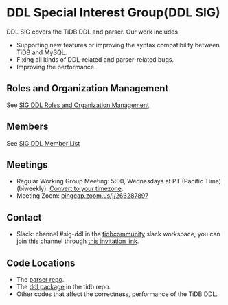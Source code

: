 # DDL Special Interest Group(DDL SIG)

DDL SIG covers the TiDB DDL and parser. Our work includes
* Supporting new features or improving the syntax compatibility between TiDB and MySQL.
* Fixing all kinds of DDL-related and parser-related bugs.
* Improving the performance.

## Roles and Organization Management

See [SIG DDL Roles and Organization Management](./roles-and-organization-management.md)

## Members

See [SIG DDL Member List](./member-list.md)

## Meetings

* Regular Working Group Meeting: 5:00, Wednesdays at PT (Pacific Time) (biweekly). [Convert to your timezone](http://www.thetimezoneconverter.com/?t=5:00&tz=PT%20%28Pacific%20Time%29).
* Meeting Zoom: [pingcap.zoom.us/j/266287897](https://pingcap.zoom.us/j/266287897)

## Contact

* Slack: channel #sig-ddl in the [tidbcommunity](https://pingcap.com/tidbslack) slack workspace, you can join this channel through [this invitation link](https://slack.tidb.io/invite?team=tidb-community&channel=sig-ddl&ref=pingcap-community).

## Code Locations

* The [parser repo](https://github.com/pingcap/parser).
* The [ddl package](https://github.com/pingcap/tidb/tree/master/ddl) in the tidb repo.
* Other codes that affect the correctness, performance of the TiDB DDL. 
